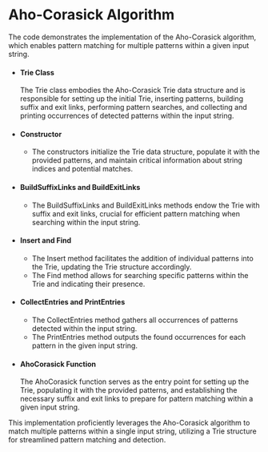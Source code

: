 
# Aho-Corasick Algorithm

The code demonstrates the implementation of the Aho-Corasick algorithm, which enables pattern matching for multiple patterns within a given input string.

* #### Trie Class

  The Trie class embodies the Aho-Corasick Trie data structure and is responsible for setting up the initial Trie, inserting patterns, building suffix and exit links, performing pattern searches, and collecting and printing occurrences of detected patterns within the input string.

* #### Constructor
  - The constructors initialize the Trie data structure, populate it with the provided patterns, and maintain critical information about string indices and potential matches.

* #### BuildSuffixLinks and BuildExitLinks
  - The BuildSuffixLinks and BuildExitLinks methods endow the Trie with suffix and exit links, crucial for efficient pattern matching when searching within the input string.

* #### Insert and Find
  - The Insert method facilitates the addition of individual patterns into the Trie, updating the Trie structure accordingly.
  - The Find method allows for searching specific patterns within the Trie and indicating their presence.

* #### CollectEntries and PrintEntries
  - The CollectEntries method gathers all occurrences of patterns detected within the input string.
  - The PrintEntries method outputs the found occurrences for each pattern in the given input string.

* #### AhoCorasick Function

  The AhoCorasick function serves as the entry point for setting up the Trie, populating it with the provided patterns, and establishing the necessary suffix and exit links to prepare for pattern matching within a given input string.

This implementation proficiently leverages the Aho-Corasick algorithm to match multiple patterns within a single input string, utilizing a Trie structure for streamlined pattern matching and detection.
